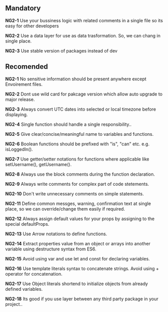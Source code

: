 ## Mandatory 

**NG2-1** Use your bussiness logic with related comments in a single file so its easy for other developers

**NG2-2** Use a data layer for use as data trasformation. So, we can chang in single place.

**NG2-3** Use stable version of packages instead of dev 


## Recomended

**NG2-1** No sensitive information should be present anywhere except Envoirement files.

**NG2-2** Dont use wild card for pakcage version which allow auto upgrade to major release.

**NG2-3** Always convert UTC dates into selected or local timezone before displaying.

**NG2-4** Single function should handle a single responsibility..

**NG2-5** Give clear/concise/meaningful name to variables and functions.

**NG2-6** Boolean functions should be prefixed with "is", "can" etc. e.g. isLoggedIn().

**NG2-7** Use getter/setter notations for functions where applicable like setUsername(), getUsername().

**NG2-8** Always use the block comments during the function declaration.

**NG2-9** Always write comments for complex part of code stetements.

**NG2-10** Don't write unnecessary comments on simple statements.

**NG2-11** Define common messges, warning, confirmation text at single place, so we can override/change them easily if required.

**NG2-12** Always assign default values for your props by assigning to the special defaultProps.

**NG2-13** Use Arrow notations to define functions.

**NG2-14** Extract properties value from an object or arrays into another variable using destructure syntax from ES6.

**NG2-15** Avoid using var and use let and const for declaring variables.

**NG2-16** Use template literals syntax to concatenate strings. Avoid using + operator for concatenation.

**NG2-17** Use Object literals shortend to initialize objects from already defined variables.

**NG2-18** Its good if you use layer between any third party package in your project..
